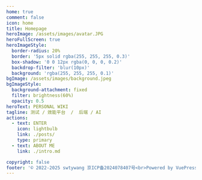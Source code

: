 ```yaml
---
home: true
comment: false
icon: home
title: Homepage
heroImage: /assets/images/avatar.JPG
heroFullScreen: true
heroImageStyle:
  border-radius: 20%
  border: '5px solid rgba(255, 255, 255, 0.3)'
  box-shadow: '0 0 12px rgba(0, 0, 0, 0.2)'
  backdrop-filter: 'blur(10px)'
  background: 'rgba(255, 255, 255, 0.1)'
bgImage: /assets/images/background.jpeg
bgImageStyle:
  background-attachment: fixed
  filter: brightness(60%)
  opacity: 0.5
heroText: PERSONAL WIKI
tagline: 测试 / 效能平台  /  后端 / AI
actions:
  - text: ENTER
    icon: lightbulb
    link: ./posts/
    type: primary
  - text: ABOUT ME
    link: ./intro.md

copyright: false
footer: '© 2022-2025 swtywang 京ICP备2024078407号<br>Powered by VuePress </br>'
---
```

